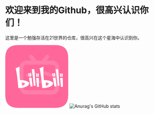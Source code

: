 # 欢迎来到我的Github，很高兴认识你们！
这里是一个勉强存活在21世界的仓库，很高兴在这个星海中认识到你。

[![BiliBili](image/bilibili.png  "Sun_Cosmos")](https://space.bilibili.com/396557587)
![Anurag's GitHub stats](https://github-readme-stats.vercel.app/api?username=SunCosmos&theme=rose&show_icons=true)
